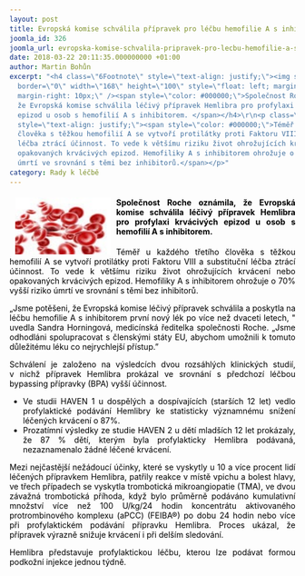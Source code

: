 ```yaml
---
layout: post
title: Evropská komise schválila přípravek pro léčbu hemofilie A s inhibitorem
joomla_id: 326
joomla_url: evropska-komise-schvalila-pripravek-pro-lecbu-hemofilie-a-s-inhibitorem
date: 2018-03-22 20:11:35.000000000 +01:00
author: Martin Bohůn
excerpt: "<h4 class=\"6Footnote\" style=\"text-align: justify;\"><img src=\"images/uvodnik-clanku-foto/krev.jpg\"
  border=\"0\" width=\"168\" height=\"100\" style=\"float: left; margin-left: 10px;
  margin-right: 10px;\" /><span style=\"color: #000000;\">Společnost Roche oznámila,
  že Evropská komise schválila léčivý přípravek Hemlibra pro profylaxi krvácivých
  epizod u osob s hemofilií A s inhibitorem. </span></h4>\r\n<p class=\"6Footnote\"
  style=\"text-align: justify;\"><span style=\"color: #000000;\">Téměř u každého třetího
  člověka s těžkou hemofilií A se vytvoří protilátky proti Faktoru VIII a substituční
  léčba ztrácí účinnost. To vede k většímu riziku život ohrožujících krvácení nebo
  opakovaných krvácivých epizod. Hemofiliky A s inhibitorem ohrožuje o 70% vyšší riziko
  úmrtí ve srovnání s těmi bez inhibitorů.</span></p>"
category: Rady k léčbě
---
```

<h4 class="6Footnote" style="text-align: justify;"><img src="images/uvodnik-clanku-foto/krev.jpg" border="0" width="168" height="100" style="float: left; margin-left: 10px; margin-right: 10px;" /><span style="color: #000000;">Společnost Roche oznámila, že Evropská komise schválila léčivý přípravek Hemlibra pro profylaxi krvácivých epizod u osob s hemofilií A s inhibitorem. </span></h4>

<p class="6Footnote" style="text-align: justify;"><span style="color: #000000;">Téměř u každého třetího člověka s těžkou hemofilií A se vytvoří protilátky proti Faktoru VIII a substituční léčba ztrácí účinnost. To vede k většímu riziku život ohrožujících krvácení nebo opakovaných krvácivých epizod. Hemofiliky A s inhibitorem ohrožuje o 70% vyšší riziko úmrtí ve srovnání s těmi bez inhibitorů.</span></p>



<p class="6Footnote" style="text-align: justify;"><span style="color: #000000;">„Jsme potěšeni, že Evropská komise léčivý přípravek schválila a poskytla na léčbu hemofilie A s inhibitorem první nový lék po více než dvaceti letech, " uvedla Sandra Horningová, medicínská ředitelka společnosti Roche. „Jsme odhodláni spolupracovat s členskými státy EU, abychom umožnili k tomuto důležitému léku co nejrychlejší přístup.”</span></p>

<p class="6Footnote" style="text-align: justify;"><span style="color: #000000;">Schválení je založeno na výsledcích dvou rozsáhlých klinických studií, v nichž přípravek Hemlibra prokázal ve srovnání s předchozí léčbou bypassing přípravky (BPA) vyšší účinnost.</span></p>

<ul style="text-align: justify;">

<li><span style="color: #000000;">Ve studii HAVEN 1 u dospělých a dospívajících (starších 12 let) vedlo profylaktické podávání Hemlibry ke statisticky významnému snížení léčených krvácení o 87%.</span></li>

<li><span style="color: #000000;">Prozatímní výsledky ze studie HAVEN 2 u dětí mladších 12 let prokázaly, že 87 % dětí, kterým byla profylakticky Hemlibra podávaná, nezaznamenalo žádné léčené krvácení.</span></li>

</ul>

<p style="text-align: justify;"><span style="color: #000000;">Mezi nejčastější nežádoucí účinky, které se vyskytly u 10 a více procent lidí léčených přípravkem Hemlibra, patřily reakce v místě vpichu a bolest hlavy, ve třech případech se vyskytla trombotická mikroangiopatie (TMA), ve dvou závažná trombotická příhoda, když bylo průměrně podáváno kumulativní množství více než 100 U/kg/24 hodin koncentrátu aktivovaného protrombinového komplexu (aPCC) (FEIBA®) po dobu 24 hodin nebo více při profylaktickém podávání přípravku Hemlibra. Proces ukázal, že přípravek výrazně snižuje krvácení i při delším sledování.</span></p>

<p style="text-align: justify;"><span style="color: #000000;">Hemlibra představuje profylaktickou léčbu, kterou lze podávat formou podkožní injekce jednou týdně. </span></p>
